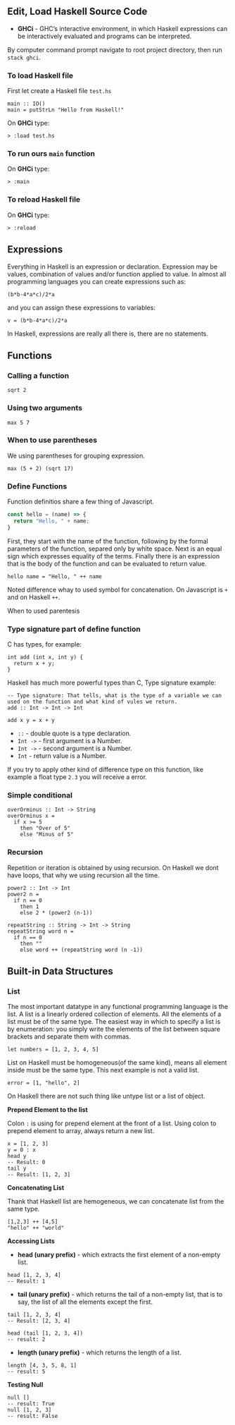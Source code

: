 
## Edit, Load Haskell Source Code

* **GHCi** - GHC’s interactive environment, in which Haskell expressions can be interactively evaluated and programs can be interpreted.

By computer command prompt navigate to root project directory, then run `stack ghci`.

### To load Haskell file

First let create a Haskell file `test.hs`

```
main :: IO()
main = putStrLn "Hello from Haskell!"
```

On **GHCi** type:

```
> :load test.hs
```

### To run ours `main` function

On **GHCi** type:

```
> :main
```

### To reload Haskell file

On **GHCi** type:

```
> :reload
```

## Expressions

Everything in Haskell is an expression or declaration. Expression may be values, combination of values and/or function applied to value. In almost all programming languages you can create expressions such as:

```
(b*b-4*a*c)/2*a
```

and you can assign these expressions to variables:

```
v = (b*b-4*a*c)/2*a
```

In Haskell, expressions are really all there is, there are no statements.

## Functions

### Calling a function

```
sqrt 2
```

### Using two arguments

```
max 5 7
```

### When to use parentheses

We using parentheses for grouping expression.

```
max (5 + 2) (sqrt 17)
```

### Define Functions

Function definitios share a few thing of Javascript.

```javascript
const hello = (name) => {
  return "Hello, " + name;
}
```

First, they start with the name of the function, following by the formal parameters of the function, separed only by white space. Next is an equal sign which expresses equality of the terms. Finally there is an expression that is the body of the function and can be evaluated to return value.

```
hello name = "Hello, " ++ name
```

Noted difference whay to used symbol for concatenation. On Javascript is `+` and on Haskell `++`.

When to used parentesis

### Type signature part of define function

C has types, for example:

```
int add (int x, int y) {
  return x + y;
}
```

Haskell has much more powerful types than C, Type signature example:

```
-- Type signature: That tells, what is the type of a variable we can used on the function and what kind of vules we return.
add :: Int -> Int -> Int

add x y = x + y
```

* `::` - double quote is a type declaration.
* `Int ->` - first argument is a Number.
* `Int ->` - second argument is a Number.
* `Int` - return value is a Number.

If you try to apply other kind of difference type on this function, like example a float type `2.3` you will receive a error.

### Simple conditional

```
overOrminus :: Int -> String
overOrminus x =
  if x >= 5
    then "Over of 5"
    else "Minus of 5"
```

### Recursion

Repetition or iteration is obtained by using recursion. On Haskell we dont have loops, that why we using recursion all the time.

```
power2 :: Int -> Int
power2 n =
  if n == 0
    then 1
    else 2 * (power2 (n-1))
```

```
repeatString :: String -> Int -> String
repeatString word n =
  if n == 0
    then ""
    else word ++ (repeatString word (n -1))
```

## Built-in Data Structures

### List

The most important datatype in any functional programming language is the list. A list is a linearly ordered collection of elements. All the elements of a list must be of the same type. The easiest way in which to specify a list is by enumeration: you simply write the elements of the list between square brackets and separate them with commas. 

```
let numbers = [1, 2, 3, 4, 5]
```

List on Haskell must be homogeneous(of the same kind), means all element inside must be the same type. This next example is not a valid list.

```
error = [1, "hello", 2]
```

On Haskell there are not such thing like untype list or a list of object.

**Prepend Element to the list**

Colon `:` is using for prepend element at the front of a list. Using colon to prepend element to array, always return a new list.

```
x = [1, 2, 3]
y = 0 : x
head y
-- Result: 0
tail y
-- Result: [1, 2, 3]
```

**Concatenating List**

Thank that Haskell list are hemogeneous, we can concatenate list from the same type.

```
[1,2,3] ++ [4,5]
"hello" ++ "world"
```

**Accessing Lists**

* **head (unary prefix)** - which extracts the first element of a non-empty list.

```
head [1, 2, 3, 4]
-- Result: 1
```

* **tail (unary prefix)** - which returns the tail of a non-empty list, that is to say, the list of all the elements except the first.

```
tail [1, 2, 3, 4]
-- Result: [2, 3, 4]
```

```
head (tail [1, 2, 3, 4])
-- result: 2
```

* **length (unary prefix)** - which returns the length of a list.

```
length [4, 3, 5, 8, 1]
-- result: 5
```

**Testing Null**

```
null []
-- result: True
null [1, 2, 3]
-- result: False
```
